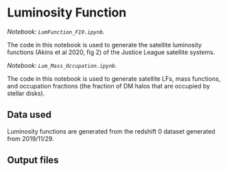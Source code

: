 # Luminosity Function

*Notebook: `LumFunction_F19.ipynb`.*

The code in this notebook is used to generate the satellite luminosity functions (Akins et al 2020, fig 2) of the Justice League satellite systems. 

*Notebook: `Lum_Mass_Occupation.ipynb`.*

The code in this notebook is used to generate satellite LFs, mass functions, and occupation fractions (the fraction of DM halos that are occupied by stellar disks). 

## Data used

Luminosity functions are generated from the redshift 0 dataset generated from 2019/11/29. 


## Output files



